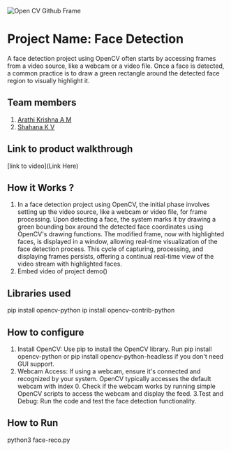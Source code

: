 ![Open CV Github Frame](https://github.com/TH-Activities/saturday-hack-night-template/assets/90635335/78554b37-32b2-4488-a10c-5c68098d7776)



# Project Name: Face Detection 
A face detection project using OpenCV often starts by accessing frames from a video source, like a webcam or a video file. Once a face is detected, a common practice is to draw a green rectangle around the detected face region to visually highlight it.
## Team members
1. [Arathi Krishna A M](https://github.com/arathikrishnaam/arathikrishnaam)
2. [Shahana K V](https://github.com/shahanakv)
## Link to product walkthrough
[link to video](Link Here)
## How it Works ?
1. In a face detection project using OpenCV, the initial phase involves setting up the video source, like a webcam or video file, for frame processing. Upon detecting a face, the system marks it by drawing a green bounding box around the detected face coordinates using OpenCV's drawing functions. The modified frame, now with highlighted faces, is displayed in a window, allowing real-time visualization of the face detection process. This cycle of capturing, processing, and displaying frames persists, offering a continual real-time view of the video stream with highlighted faces. 
2. Embed video of project demo()
## Libraries used
pip install opencv-python
ip install opencv-contrib-python
## How to configure
1. Install OpenCV: Use pip to install the OpenCV library. Run pip install opencv-python or pip install opencv-python-headless if you don't need GUI support.
2. Webcam Access: If using a webcam, ensure it's connected and recognized by your system. OpenCV typically accesses the default webcam with index 0. Check if the webcam works by running simple OpenCV scripts to access the webcam and display the feed.
3.Test and Debug: Run the code and test the face detection functionality.
## How to Run
python3 face-reco.py
